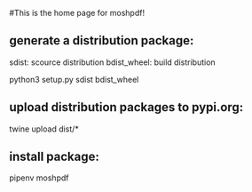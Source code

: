 #This is the home page for moshpdf!

## generate a distribution package:
sdist: scource distribution
bdist_wheel: build distribution

python3 setup.py sdist bdist_wheel

## upload distribution packages to pypi.org:

twine upload dist/*


## install package:
pipenv moshpdf

